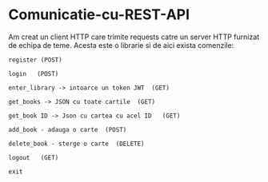 # Comunicatie-cu-REST-API
Am creat un client HTTP care trimite requests catre un server HTTP furnizat de
echipa de teme. Acesta este o librarie si de aici exista comenzile: 

    register (POST)

    login   (POST)

    enter_library -> intoarce un token JWT  (GET)

    get_books -> JSON cu toate cartile  (GET)

    get_book ID -> Json cu cartea cu acel ID   (GET)

    add_book - adauga o carte  (POST)

    delete_book - sterge o carte  (DELETE)
    
    logout   (GET)
    
    exit

    
